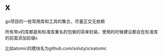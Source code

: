 # x
go项目的一些常用库和工具的集合，尽量正交无依赖

所有带x的库都是和标准库重名的包做的简单封装，使用的时候建议都会在标准库的前面添加前缀x

比如atomic的模块名为github.com/soluty/x/xatomic